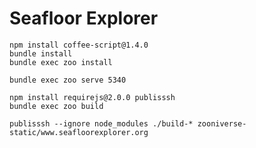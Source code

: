Seafloor Explorer
=================

```
npm install coffee-script@1.4.0
bundle install
bundle exec zoo install
```

```
bundle exec zoo serve 5340
```

```
npm install requirejs@2.0.0 publisssh
bundle exec zoo build
```

```
publisssh --ignore node_modules ./build-* zooniverse-static/www.seafloorexplorer.org
```
